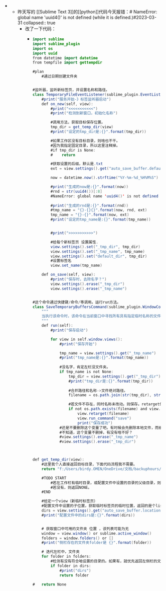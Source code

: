 -
	- 昨天写的 [[Sublime Text 3]]的[[python]]代码今天报错：# NameError: global name 'uuid4()' is not defined (while it is defined.)#2023-03-31
	  collapsed:: true
		- 改了一下代码：
			- ```java
			  import sublime
			  import sublime_plugin
			  import os
			  import uuid
			  from datetime import datetime
			  from tempfile import gettempdir
			  
			  #plan
			      #通过日期创建文件夹
			  
			  
			  #监听器，监听新标签页，并设置名称和路径。
			  class TemporaryFileEventListener(sublime_plugin.EventListener):
			      #print("服务开始-》标签监听器启动")
			      def on_new(self, view):
			          #print("<<<<<<<<<<<")
			          #print("检测到新窗口，初始化名称")
			  
			          #调用方法，获取目标保存位置。
			          tmp_dir = get_temp_dir(view)
			          #print("设定的tmp_dir是:{}".format(tmp_dir))
			  
			          #如果工作区没有目标目录，则啥也不干。
			          #因为我指定固定目录，所以这里注释掉。
			          #if tmp_dir is None:
			          #    return
			  
			          #获取设置的后缀，默认是.txt
			          ext = view.settings().get("auto_save_buffer.default_extension", ".txt")
			  
			          now = datetime.now().strftime("%Y-%m-%d_%H%M%S")
			  
			          #print("生成的now是:{}".format(now))
			          #rnd = str(uuid4())[:8]
			          #NameError: global name 'uuid4()' is not defined (while it is defined.)
			          
			          #print("生成的rnd是:{}".format(rnd))
			          #tmp_name = "{}-{}{}".format(now, rnd, ext)
			          tmp_name = "{}-{}".format(now, ext)
			          #print("设定的tmp_name是:{}".format(tmp_name))
			  
			  
			          #print(">>>>>>>>>>>")
			  
			          #给每个新标签页 设置属性.
			          view.settings().set("_tmp_dir", tmp_dir)
			          view.settings().set("_tmp_name", tmp_name)
			          view.settings().set("default_dir", tmp_dir)
			          #设置标签名
			          view.set_name(tmp_name)
			  
			      def on_save(self, view):
			          #print("保存时，去除名字？")
			          view.settings().erase("_tmp_dir")
			          view.settings().erase("_tmp_name")
			  
			  
			  #这个命令通过快捷键/命令/等调用。运行run方法。
			  class SaveTemporaryBuffersCommand(sublime_plugin.WindowCommand):
			      """
			      当执行该命令时，该命令在当前窗口中寻找所有具有指定临时名称的文件强制将它们保存指定文件夹中，并使用该名称。
			      """
			      def run(self):
			          #print("保存启动")
			  
			          for view in self.window.views():
			              #print("保存开始")
			  
			              tmp_name = view.settings().get("_tmp_name")
			              #print("tmp_name是:{}".format(tmp_name))
			              
			              #没名字，肯定左栏没文件夹。
			              if tmp_name is not None:
			                  tmp_dir = view.settings().get("_tmp_dir")
			                  #print("tmp_dir是:{}".format(tmp_dir))
			                  
			                  #合并路径和名称->文件绝对路径。
			                  filename = os.path.join(str(tmp_dir), str(tmp_name))
			  
			                  #若文件不存在，同时名称未改动。则保存。retarget什么意思？
			                  if not os.path.exists(filename) and view.name() == tmp_name:
			                      view.retarget(filename)
			                      view.run_command("save")
			                      print("保存成功")
			              #还是不要删除这个变量了吧。有时候会先删除本地文件，而缓存还在。这样就不容易再保存，或者关闭了。
			              #不知道，这个变量不删掉，有没有啥不好？
			              #view.settings().erase("_tmp_name")
			              #view.settings().erase("_tmp_dir")
			  
			  
			  
			  def get_temp_dir(view):
			      #这里我个人直接返回目标目录，下面代码流程我不需要。   
			      return "f:/Users/birdy.OMEN/OneDrive/文档/backuphours/sublime"
			  
			      #TODO START
			          #若左工作栏有临时目录，或配置文件中设置的目录的父级目录，则返回目录。
			          #若没有，则返回NONE。
			      #END
			  
			      #给定一个view（新临时标签页）
			      #配置文件中设置的子位置，获取临时标签页的临时位置，返回的是个list
			      dirs = view.settings().get("auto_save_buffer.locations", [gettempdir()])
			      #print("配置文件中的dirs是:{}".format(dirs))
			  
			  
			      # 获取窗口中可用的文件夹 位置 ，该列表可能为无
			      window = view.window() or sublime.active_window()
			      folders = window.folders() or []
			      #print("侧栏存在的文件夹folder是 {}".format(folder))
			  
			      # 迭代左栏中，文件夹
			      for folder in folders:
			          #检测有没有符合咱设置的目录的。如果有，就优先返回左侧栏的文件夹。
			          if folder in dirs:
			              #print("dirs")
			              return folder
			  
			  #   return None
			  
			  ```